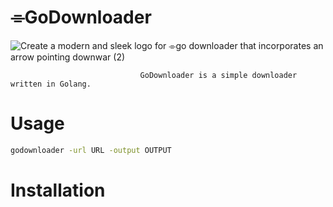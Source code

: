 # ⌯GoDownloader
![Create a modern and sleek logo for ⌯go downloader that incorporates an arrow pointing downwar (2)](https://github.com/akhilsahuji/GoDownloader/assets/46328560/2b02b3c2-8f78-4e90-9a99-8a3acd2b96e0)
           
                                 GoDownloader is a simple downloader written in Golang.


# Usage

```bash
godownloader -url URL -output OUTPUT
```

# Installation

```

```
